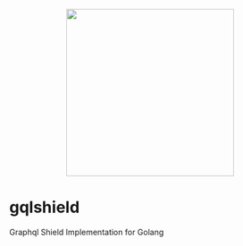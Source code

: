 <p align="center"><img src="media/shield.jpg" width="300"/></p>

# gqlshield
Graphql Shield Implementation for Golang
